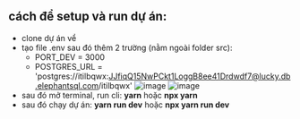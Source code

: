 ## cách để setup và run dự án:
- clone dự án vể
- tạo file .env sau đó thêm 2 trường  (nằm ngoài folder src):
    - PORT_DEV = 3000
    - POSTGRES_URL = 'postgres://itilbqwx:JJfiqQ15NwPCkt1LoggB8ee41Drdwdf7@lucky.db.elephantsql.com/itilbqwx'
![image](https://github.com/HoangNguyen161201/hoang-zihelp/assets/84957563/8938c96b-dd1a-426b-abba-56a4c36efdcc)
![image](https://github.com/HoangNguyen161201/hoang-zihelp/assets/84957563/2377caad-acc8-4b4e-94b3-42dad7524342)
- sau đó mở terminal, run cli: **yarn** hoặc **npx yarn**
- sau đó chạy dự án: **yarn run dev** hoặc **npx yarn run dev**
